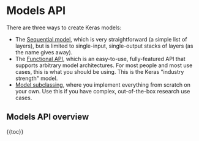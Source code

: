 # Models API

There are three ways to create Keras models:

- The [Sequential model](/guides/sequential_model), which is very straightforward (a simple list of layers),
    but is limited to single-input, single-output stacks of layers (as the name gives away).
- The [Functional API](/guides/functional_api), which is an easy-to-use, fully-featured API that supports arbitrary model architectures.
    For most people and most use cases, this is what you should be using. This is the Keras "industry strength" model.
- [Model subclassing](/guides/model_subclassing), where you implement everything from scratch on your own.
    Use this if you have complex, out-of-the-box research use cases.


## Models API overview

{{toc}}

